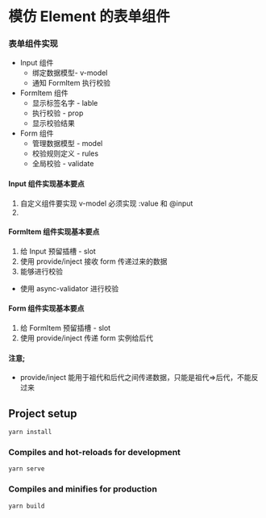 # 模仿 Element 的表单组件

### 表单组件实现
- Input 组件
  - 绑定数据模型- v-model
  - 通知 FormItem 执行校验
- FormItem 组件
  - 显示标签名字 - lable
  - 执行校验 - prop
  - 显示校验结果
- Form 组件
  - 管理数据模型 - model
  - 校验规则定义 - rules
  - 全局校验 - validate

#### Input 组件实现基本要点
1. 自定义组件要实现 v-model 必须实现 :value 和 @input
2. 

#### FormItem 组件实现基本要点
1. 给 Input 预留插槽 - slot
2. 使用 provide/inject 接收 form 传递过来的数据
3. 能够进行校验
  - 使用 async-validator 进行校验

#### Form 组件实现基本要点
1. 给 FormItem 预留插槽 - slot
2. 使用 provide/inject 传递 form 实例给后代

#### 注意;
- provide/inject 能用于祖代和后代之间传递数据，只能是祖代=>后代，不能反过来

## Project setup
```
yarn install
```

### Compiles and hot-reloads for development
```
yarn serve
```

### Compiles and minifies for production
```
yarn build
```